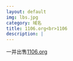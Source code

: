 ```yaml
---
layout: default
img: lbs.jpg
category: 域名
title: 1106.org<br>1106
description: |
---
```

  一并出售[1106.org](https://www.1106.org)
